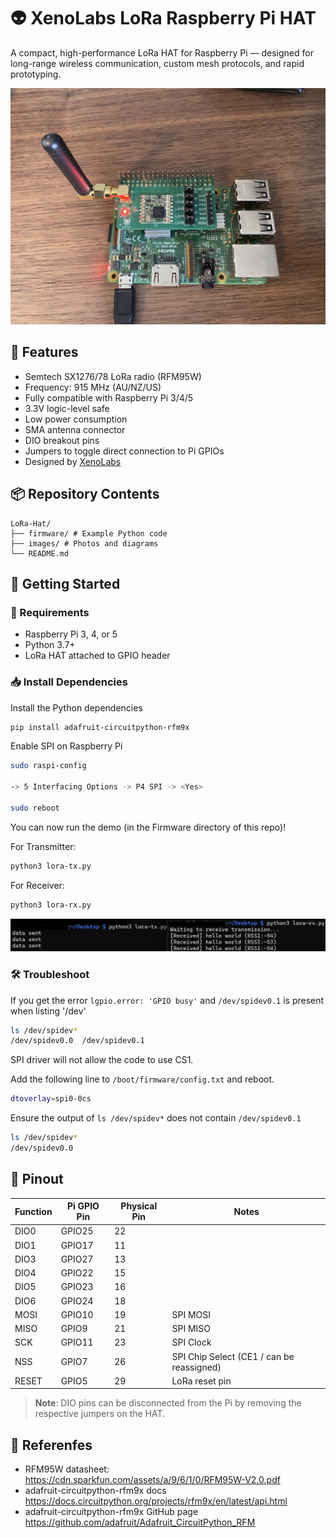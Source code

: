 # 👽 XenoLabs LoRa Raspberry Pi HAT

A compact, high-performance LoRa HAT for Raspberry Pi — designed for long-range wireless communication, custom mesh protocols, and rapid prototyping.

<img src="images/LoRa-Hat-on-Pi.jpg" alt="XenoLabs LoRa HAT" width="700"/>

## 🔧 Features

- Semtech SX1276/78 LoRa radio (RFM95W)
- Frequency: 915 MHz (AU/NZ/US)
- Fully compatible with Raspberry Pi 3/4/5
- 3.3V logic-level safe
- Low power consumption
- SMA antenna connector
- DIO breakout pins
- Jumpers to toggle direct connection to Pi GPIOs
- Designed by [XenoLabs](https://xeno-labs.io)

## 📦 Repository Contents
```
LoRa-Hat/
├── firmware/ # Example Python code
├── images/ # Photos and diagrams
└── README.md
```
## 🚀 Getting Started

### 🧰 Requirements

- Raspberry Pi 3, 4, or 5
- Python 3.7+
- LoRa HAT attached to GPIO header

### 📥 Install Dependencies

Install the Python dependencies
```bash
pip install adafruit-circuitpython-rfm9x
```
Enable SPI on Raspberry Pi
```bash
sudo raspi-config

-> 5 Interfacing Options -> P4 SPI -> <Yes>

sudo reboot
```

You can now run the demo (in the Firmware directory of this repo)!

For Transmitter:
```bash
python3 lora-tx.py
```

For Receiver:
```bash
python3 lora-rx.py
```

<img src="images/Lora-demo-code.jpg" alt="LoRa demo code" width="1000"/>

### 🛠️ Troubleshoot

If you get the error `lgpio.error: 'GPIO busy'` and `/dev/spidev0.1` is present when listing '/dev'

```bash
ls /dev/spidev*
/dev/spidev0.0  /dev/spidev0.1
```

SPI driver will not allow the code to use CS1.

Add the following line to `/boot/firmware/config.txt` and reboot.

```bash
dtoverlay=spi0-0cs
```

Ensure the output of `ls /dev/spidev*` does not contain `/dev/spidev0.1`

```bash
ls /dev/spidev*
/dev/spidev0.0
```

## 📌 Pinout

| Function | Pi GPIO Pin | Physical Pin | Notes                                           |
|----------|-------------|--------------|-------------------------------------------------|
| DIO0     | GPIO25      | 22           |                                                 |
| DIO1     | GPIO17      | 11           |                                                 |
| DIO3     | GPIO27      | 13           |                                                 |
| DIO4     | GPIO22      | 15           |                                                 |
| DIO5     | GPIO23      | 16           |                                                 |
| DIO6     | GPIO24      | 18           |                                                 |
| MOSI     | GPIO10      | 19           | SPI MOSI                                        |
| MISO     | GPIO9       | 21           | SPI MISO                                        |
| SCK      | GPIO11      | 23           | SPI Clock                                       |
| NSS      | GPIO7       | 26           | SPI Chip Select (CE1 / can be reassigned)       |
| RESET    | GPIO5       | 29           | LoRa reset pin                                  |

> **Note**: DIO pins can be disconnected from the Pi by removing the respective jumpers on the HAT.

## 📑 Referenfes

- RFM95W datasheet: https://cdn.sparkfun.com/assets/a/9/6/1/0/RFM95W-V2.0.pdf
- adafruit-circuitpython-rfm9x docs https://docs.circuitpython.org/projects/rfm9x/en/latest/api.html
- adafruit-circuitpython-rfm9x GitHub page https://github.com/adafruit/Adafruit_CircuitPython_RFM
